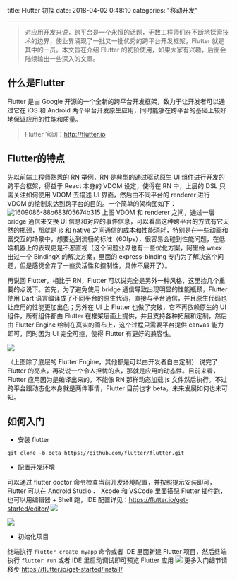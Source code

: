 title: Flutter 初探
date: 2018-04-02 0:48:10
categories: "移动开发"

---

> 对应用开发来说，跨平台是一个永恒的话题，无数工程师们在不断地探索技术的边界，使业界涌现了一批又一批优秀的跨平台开发框架，Flutter 就是其中的一员。本文旨在介绍 Flutter 的初阶使用，如果大家有兴趣，后面会陆续输出一些深入的文章。

## 什么是Flutter
Flutter 是由 Google 开源的一个全新的跨平台开发框架，致力于让开发者可以通过它在 iOS 和 Android 两个平台开发原生应用，同时能够在跨平台的基础上较好地保证应用的性能和质量。
> Flutter 官网：http://flutter.io

## Flutter的特点

<!-- more -->

先以前端工程师熟悉的 RN 举例，RN 是典型的通过驱动原生 UI 组件进行开发的跨平台框架，得益于 React 本身的 VDOM 设定，使得在 RN 中，上层的 DSL 只需关注如何使用 VDOM 去描述 UI 界面，然后由不同平台的 renderer 进行 VDOM 的绘制来达到跨平台的目的。一个简单的架构图如下：
![1609086-88b683f05674b315](http://7xawh4.com1.z0.glb.clouddn.com/1609086-88b683f05674b315.jpeg)
上图 VDOM 和 renderer 之间，通过一层 bridge 通信来交换 UI 信息和对应的事件信息，可以看出这种跨平台的方式有它天然的瓶颈，那就是 js 和 native 之间通信的成本和性能消耗，特别是在一些动画和富交互的场景中，想要达到流畅的标准（60fps），很容易会碰到性能问题，在低端机器上的表现更是不忍直视（这个问题业界也有一些优化方案，阿里给 weex 出过一个 BindingX 的解决方案，里面的 express-binding 专门为了解决这个问题，但是感觉舍弃了一些灵活性和控制性，具体不展开了）。

再说回 Flutter，相比于 RN，Flutter 可以说完全是另外一种风格，这里捡几个重要的点说下。首先，为了避免使用 bridge 通信导致出现明显的性能瓶颈，Flutter 使用 Dart 语言编译成了不同平台的原生代码，直接与平台通信，并且原生代码也让应用的性能更加出色；另外在 UI 上 Flutter 也做了突破，它不再依赖原生的 UI 组件，所有组件都由 Flutter 在框架层面上提供，并且支持各种拓展和定制，然后由 Flutter Engine 绘制在真实的画布上，这个过程只需要平台提供 canvas 能力即可，同时因为 UI 完全可控，使得 Flutter 有更好的兼容性。

![](http://7xawh4.com1.z0.glb.clouddn.com/15225939129608.jpg)

（上图除了底层的 Flutter Engine，其他都是可以由开发者自由定制）
说完了 Flutter 的亮点，再说说一个令人担忧的点，那就是应用的动态性。目前来看，Flutter 应用因为是编译出来的，不能像 RN 那样动态加载 js 文件然后执行。不过跨平台跟动态化本身就是两件事情，Flutter 目前也才 beta，未来发展如何也未可知。


## 如何入门


- 安装 flutter

`git clone -b beta https://github.com/flutter/flutter.git`

- 配置开发环境

可以通过 flutter doctor 命令检查当前开发环境配置，并按照提示安装即可，Flutter 可以在 Android Studio 、 Xcode 和 VSCode 里面搭配 Flutter 插件跑，也可以用编辑器 + Shell 跑，IDE 配置详见：https://flutter.io/get-started/editor/
![](http://7xawh4.com1.z0.glb.clouddn.com/15219789336660.jpg)

![](http://7xawh4.com1.z0.glb.clouddn.com/15219817737408.jpg)

- 初始化项目

终端执行 `flutter create myapp` 命令或者 IDE 里面新建 Flutter 项目，然后终端执行 `flutter run` 或者 IDE 里启动调试即可预览 Flutter 应用
![](http://7xawh4.com1.z0.glb.clouddn.com/15225969203941.jpg)
更多入门细节请移步 https://flutter.io/get-started/install/











